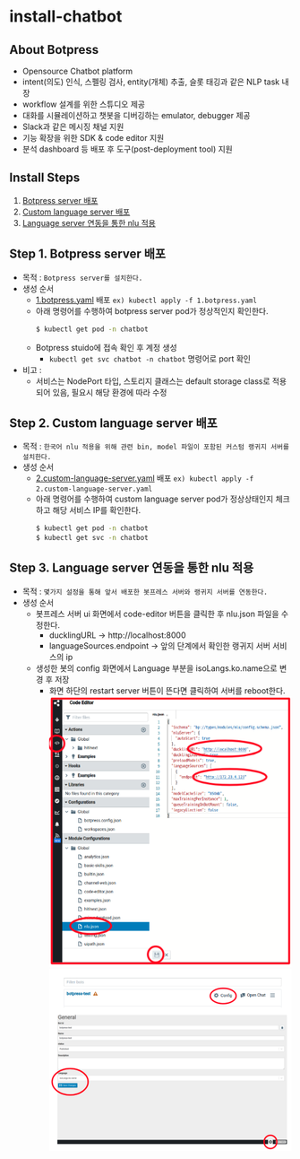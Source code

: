 # install-chatbot


## About Botpress
* Opensource Chatbot platform
* intent(의도) 인식, 스펠링 검사, entity(개체) 추출, 슬롯 태깅과 같은 NLP task 내장
* workflow 설계를 위한 스튜디오 제공
* 대화를 시뮬레이션하고 챗봇을 디버깅하는 emulator, debugger 제공
* Slack과 같은 메시징 채널 지원
* 기능 확장을 위한 SDK & code editor 지원   
* 분석 dashboard 등 배포 후 도구(post-deployment tool) 지원


## Install Steps
1. [Botpress server 배포](https://github.com/tmax-cloud/install-chatbot#step-1-botpress-server-%EB%B0%B0%ED%8F%AC)
2. [Custom language server 배포](https://github.com/tmax-cloud/install-chatbot#step-2-custom-language-server-%EB%B0%B0%ED%8F%AC)
3. [Language server 연동을 통한 nlu 적용](https://github.com/tmax-cloud/install-chatbot#step-3-language-server-%EC%97%B0%EB%8F%99%EC%9D%84-%ED%86%B5%ED%95%9C-nlu-%EC%A0%81%EC%9A%A9)

## Step 1. Botpress server 배포
* 목적 : `Botpress server를 설치한다.`
* 생성 순서 
    * [1.botpress.yaml](./1.botpress.yaml) 배포 `ex) kubectl apply -f 1.botpress.yaml`
    * 아래 명령어를 수행하여 botpress server pod가 정상적인지 확인한다.
        ```bash
        $ kubectl get pod -n chatbot
        ```
    * Botpress stuido에 접속 확인 후 계정 생성
        * `kubectl get svc chatbot -n chatbot` 명령어로 port 확인        
* 비고 : 
    * 서비스는 NodePort 타입, 스토리지 클래스는 default storage class로 적용되어 있음, 필요시 해당 환경에 따라 수정

## Step 2. Custom language server 배포
* 목적 : `한국어 nlu 적용을 위해 관련 bin, model 파일이 포함된 커스텀 랭귀지 서버를 설치한다.`
* 생성 순서 
    * [2.custom-language-server.yaml](./2.custom-language-server.yaml) 배포 `ex) kubectl apply -f 2.custom-language-server.yaml`
    * 아래 명령어를 수행하여 custom language server pod가 정상상태인지 체크하고 해당 서비스 IP를 확인한다.
        ```bash
        $ kubectl get pod -n chatbot
        $ kubectl get svc -n chatbot
        ```

## Step 3. Language server 연동을 통한 nlu 적용
* 목적 : `몇가지 설정을 통해 앞서 배포한 봇프레스 서버와 랭귀지 서버를 연동한다.`
* 생성 순서 
    * 봇프레스 서버 ui 화면에서 code-editor 버튼을 클릭한 후 nlu.json 파일을 수정한다.
        * ducklingURL -> http://localhost:8000
        * languageSources.endpoint -> 앞의 단계에서 확인한 랭귀지 서버 서비스의 ip       
    * 생성한 봇의 config 화면에서 Language 부분을 isoLangs.ko.name으로 변경 후 저장
        * 화면 하단의 restart server 버튼이 뜬다면 클릭하여 서버를 reboot한다.
    ![1.URL.png](./img/1.URL.png)     
    ![2.language.png](./img/2.language.png)  


